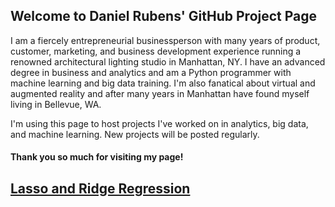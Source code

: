 ## Welcome to Daniel Rubens' GitHub Project Page

I am a fiercely entrepreneurial businessperson with many years of product, customer, marketing, and business development experience running a renowned architectural lighting studio in Manhattan, NY. I have an advanced degree in business and analytics and am a Python programmer with machine learning and big data training. I'm also fanatical about virtual and augmented reality and after many years in Manhattan have found myself living in Bellevue, WA.

I'm using this page to host projects I've worked on in analytics, big data, and machine learning. New projects will be posted regularly.

#### Thank you so much for visiting my page!

## [Lasso and Ridge Regression](https://github.com/danielnrubens/Lasso-Ridge-Regression)
